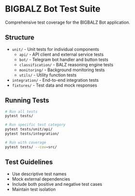 # BIGBALZ Bot Test Suite

Comprehensive test coverage for the BIGBALZ Bot application.

## Structure

- `unit/` - Unit tests for individual components
  - `api/` - API client and external service tests
  - `bot/` - Telegram bot handler and button tests
  - `classification/` - BALZ reasoning engine tests
  - `monitoring/` - Background monitoring tests
  - `utils/` - Utility function tests
- `integration/` - End-to-end integration tests
- `fixtures/` - Test data and mock responses

## Running Tests

```bash
# Run all tests
pytest tests/

# Run specific test category
pytest tests/unit/api/
pytest tests/integration/

# Run with coverage
pytest tests/ --cov=src/
```

## Test Guidelines

- Use descriptive test names
- Mock external dependencies
- Include both positive and negative test cases
- Maintain test isolation
